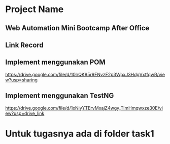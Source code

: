# Project Name
Web Automation Mini Bootcamp After Office
---
Link Record
---

Implement menggunakan POM
---
https://drive.google.com/file/d/10lrQK85r9FNyzF2p3WpxJ3HdgVxtfqwR/view?usp=sharing

Implement menggunakan TestNG
---
https://drive.google.com/file/d/1xNiyYTErvMxajZ4wgy_TlmHmqwxze30E/view?usp=drive_link


# Untuk tugasnya ada di folder task1
